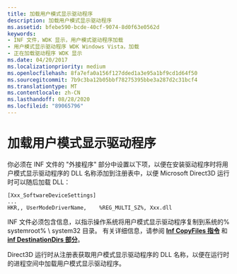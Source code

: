 ```yaml
---
title: 加载用户模式显示驱动程序
description: 加载用户模式显示驱动程序
ms.assetid: bfebe590-bcde-40cf-9074-8d0f63e0562d
keywords:
- INF 文件，WDK 显示，用户模式驱动程序加载
- 用户模式显示驱动程序 WDK Windows Vista，加载
- 正在加载驱动程序 WDK 显示
ms.date: 04/20/2017
ms.localizationpriority: medium
ms.openlocfilehash: 8fa7efa0a156f127dded1a3e95a1bf9cd1d64f50
ms.sourcegitcommit: 7b9c3ba12b05bbf78275395bbe3a287d2c31bcf4
ms.translationtype: MT
ms.contentlocale: zh-CN
ms.lasthandoff: 08/28/2020
ms.locfileid: "89065796"
---
```

# <a name="loading-a-user-mode-display-driver"></a>加载用户模式显示驱动程序


你必须在 INF 文件的 "外接程序" 部分中设置以下项，以便在安装驱动程序时将用户模式显示驱动程序的 DLL 名称添加到注册表中，以便 Microsoft Direct3D 运行时可以随后加载 DLL：

```inf
[Xxx_SoftwareDeviceSettings]
...
HKR,, UserModeDriverName,    %REG_MULTI_SZ%, Xxx.dll
```

INF 文件必须包含信息，以指示操作系统将用户模式显示驱动程序复制到系统的% systemroot% \\ system32 目录。 有关详细信息，请参阅 [**Inf CopyFiles 指令**](../install/inf-copyfiles-directive.md) 和 [**inf DestinationDirs 部分**](../install/inf-destinationdirs-section.md)。

Direct3D 运行时从注册表获取用户模式显示驱动程序的 DLL 名称，以便在运行时的进程空间中加载用户模式显示驱动程序。

 


